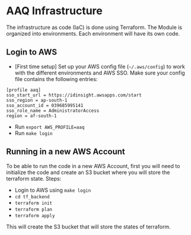 # AAQ Infrastructure
The infrastructure as code (IaC) is done using Terraform. The Module is organized into environments. Each environment will have its own code.

## Login to AWS

- [First time setup] Set up your AWS config file (`~/.aws/config`) to work with the different environments and AWS SSO. Make sure your config file contains the following entries:

```
[profile aaq]
sso_start_url = https://idinsight.awsapps.com/start
sso_region = ap-south-1
sso_account_id = 039685995141
sso_role_name = AdministratorAccess
region = af-south-1

```

- Run `export AWS_PROFILE=aaq`
- Run `make login`
## Running in a new AWS Account
To be able to run the code in a new AWS Account, first you will need to initialize the code and create an S3 bucket where you will store the terraform state.
Steps:
 - Login to AWS using `make login`
 - `cd tf_backend`
 - `terraform init`
 - `terraform plan`
 - `terraform apply`

 This will create the S3 bucket that will store the states of terraform.